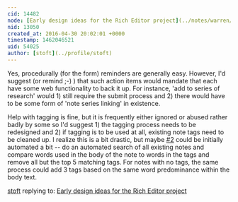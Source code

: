 ```yaml
---
cid: 14482
node: [Early design ideas for the Rich Editor project](../notes/warren/04-29-2016/early-design-ideas-for-the-rich-editor-project)
nid: 13050
created_at: 2016-04-30 20:02:01 +0000
timestamp: 1462046521
uid: 54025
author: [stoft](../profile/stoft)
---
```


Yes, procedurally (for the form) reminders are generally easy. However, I'd suggest (or remind ;-) ) that such action items would mandate that each have some web functionality to back it up. For instance, 'add to series of research' would 1) still require the submit process and 2) there would have to be some form of 'note series linking' in existence.

Help with tagging is fine, but it is frequently either ignored or abused rather badly by some so I'd suggest 1) the tagging process needs to be redesigned and 2) if tagging is to be used at all, existing note tags need to be cleaned up. I realize this is a bit drastic, but maybe [#2](/n/2) could be initially automated a bit -- do an automated search of all existing notes and compare words used in the body of the note to words in the tags and remove all but the top 5 matching tags. For notes with no tags, the same process could add 3 tags based on the same word predominance within the body text.


[stoft](../profile/stoft) replying to: [Early design ideas for the Rich Editor project](../notes/warren/04-29-2016/early-design-ideas-for-the-rich-editor-project)

